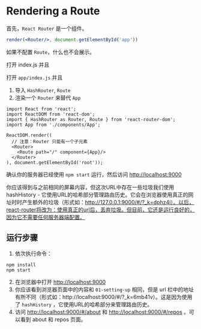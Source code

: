 # Rendering a Route

首先，`React Router` 是一个组件。

```jsx
render(<Router/>, document.getElementById('app'))
```

如果不配置 `Route`，什么也不会展示。

打开 index.js 并且

打开 `app/index.js` 并且

1. 导入 `HashRouter`, `Route`
2. 渲染一个 `Router` 来替代 `App` 

```react
import React from 'react';
import ReactDOM from 'react-dom';
import { HashRouter as Router, Route } from 'react-router-dom';
import App from './components/App';

ReactDOM.render((
  // 注意：Router 只能有一个子元素
  <Router>
    <Route path="/" component={App}/>
  </Router>
), document.getElementById('root'));
```

确认你的服务器已经使用 `npm start` 运行，然后访问 [http://localhost:9000](http://localhost:9000/)

你应该得到与之前相同的屏幕内容，但这次URL中存在一些垃圾我们使用hashHistory  - 它使用URL的哈希部分管理路由历史。它会在浏览器使用真正的网址时时产生额外的垃圾（形式如：http://127.0.0.1:9000/#/?_k=dphz4i）。以后，react-router将改为：使用真正的url后，丢弃垃圾。但目前，它还是运行良好的，因为它不需要任何服务器端配置。

## 运行步骤

1. 依次执行命令：

```
npm install
npm start
```

2. 在浏览器中打开 [http://localhost:9000](http://localhost:9000)
3. 你应该看到浏览器页面中的内容和 `01-setting-up` 相同，但是 url 栏中的地址有所不同（形式如：http://localhost:9000/#/?_k=6mb41v）。这是因为使用了 `hashHistory` ，它使用URL的哈希部分来管理路由历史。
4. 访问 [http://localhost:9000/#/about](http://localhost:9000/#/about) 和 [http://localhost:9000/#/repos](http://localhost:9000/#/repos) 。可以看到 about 和 repos 页面。

